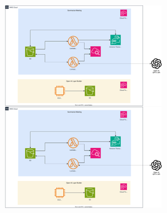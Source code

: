 ![Alt text](https://raw.githubusercontent.com/GuillenDiego/Cloud_Projects/main/Summariaze%20Meeting/Serverless%20-%20Meeting%20Summary.drawio.svg)
<img src="https://raw.githubusercontent.com/GuillenDiego/Cloud_Projects/main/Summariaze%20Meeting/Serverless%20-%20Meeting%20Summary.drawio.svg">
